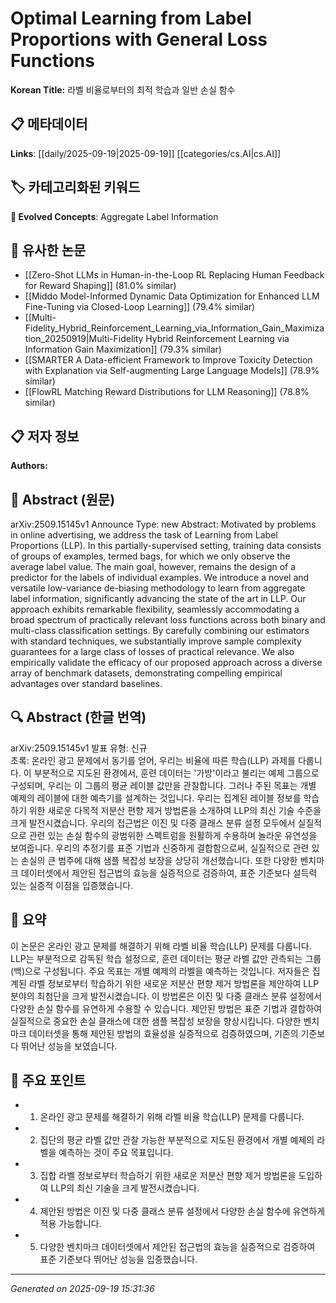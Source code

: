 
# Optimal Learning from Label Proportions with General Loss Functions

**Korean Title:** 라벨 비율로부터의 최적 학습과 일반 손실 함수

## 📋 메타데이터

**Links**: [[daily/2025-09-19|2025-09-19]] [[categories/cs.AI|cs.AI]]

## 🏷️ 카테고리화된 키워드
**🚀 Evolved Concepts**: Aggregate Label Information

## 🔗 유사한 논문
- [[Zero-Shot LLMs in Human-in-the-Loop RL Replacing Human Feedback for Reward Shaping]] (81.0% similar)
- [[Middo Model-Informed Dynamic Data Optimization for Enhanced LLM Fine-Tuning via Closed-Loop Learning]] (79.4% similar)
- [[Multi-Fidelity_Hybrid_Reinforcement_Learning_via_Information_Gain_Maximization_20250919|Multi-Fidelity Hybrid Reinforcement Learning via Information Gain Maximization]] (79.3% similar)
- [[SMARTER A Data-efficient Framework to Improve Toxicity Detection with Explanation via Self-augmenting Large Language Models]] (78.9% similar)
- [[FlowRL Matching Reward Distributions for LLM Reasoning]] (78.8% similar)

## 📋 저자 정보

**Authors:** 

## 📄 Abstract (원문)

arXiv:2509.15145v1 Announce Type: new 
Abstract: Motivated by problems in online advertising, we address the task of Learning from Label Proportions (LLP). In this partially-supervised setting, training data consists of groups of examples, termed bags, for which we only observe the average label value. The main goal, however, remains the design of a predictor for the labels of individual examples. We introduce a novel and versatile low-variance de-biasing methodology to learn from aggregate label information, significantly advancing the state of the art in LLP. Our approach exhibits remarkable flexibility, seamlessly accommodating a broad spectrum of practically relevant loss functions across both binary and multi-class classification settings. By carefully combining our estimators with standard techniques, we substantially improve sample complexity guarantees for a large class of losses of practical relevance. We also empirically validate the efficacy of our proposed approach across a diverse array of benchmark datasets, demonstrating compelling empirical advantages over standard baselines.

## 🔍 Abstract (한글 번역)

arXiv:2509.15145v1 발표 유형: 신규  
초록: 온라인 광고 문제에서 동기를 얻어, 우리는 비율에 따른 학습(LLP) 과제를 다룹니다. 이 부분적으로 지도된 환경에서, 훈련 데이터는 '가방'이라고 불리는 예제 그룹으로 구성되며, 우리는 이 그룹의 평균 레이블 값만을 관찰합니다. 그러나 주된 목표는 개별 예제의 레이블에 대한 예측기를 설계하는 것입니다. 우리는 집계된 레이블 정보를 학습하기 위한 새로운 다목적 저분산 편향 제거 방법론을 소개하여 LLP의 최신 기술 수준을 크게 발전시켰습니다. 우리의 접근법은 이진 및 다중 클래스 분류 설정 모두에서 실질적으로 관련 있는 손실 함수의 광범위한 스펙트럼을 원활하게 수용하며 놀라운 유연성을 보여줍니다. 우리의 추정기를 표준 기법과 신중하게 결합함으로써, 실질적으로 관련 있는 손실의 큰 범주에 대해 샘플 복잡성 보장을 상당히 개선했습니다. 또한 다양한 벤치마크 데이터셋에서 제안된 접근법의 효능을 실증적으로 검증하여, 표준 기준보다 설득력 있는 실증적 이점을 입증했습니다.

## 📝 요약

이 논문은 온라인 광고 문제를 해결하기 위해 라벨 비율 학습(LLP) 문제를 다룹니다. LLP는 부분적으로 감독된 학습 설정으로, 훈련 데이터는 평균 라벨 값만 관측되는 그룹(백)으로 구성됩니다. 주요 목표는 개별 예제의 라벨을 예측하는 것입니다. 저자들은 집계된 라벨 정보로부터 학습하기 위한 새로운 저분산 편향 제거 방법론을 제안하여 LLP 분야의 최첨단을 크게 발전시켰습니다. 이 방법론은 이진 및 다중 클래스 분류 설정에서 다양한 손실 함수를 유연하게 수용할 수 있습니다. 제안된 방법은 표준 기법과 결합하여 실질적으로 중요한 손실 클래스에 대한 샘플 복잡성 보장을 향상시킵니다. 다양한 벤치마크 데이터셋을 통해 제안된 방법의 효율성을 실증적으로 검증하였으며, 기존의 기준보다 뛰어난 성능을 보였습니다.

## 🎯 주요 포인트

- 1. 온라인 광고 문제를 해결하기 위해 라벨 비율 학습(LLP) 문제를 다룹니다.

- 2. 집단의 평균 라벨 값만 관찰 가능한 부분적으로 지도된 환경에서 개별 예제의 라벨을 예측하는 것이 주요 목표입니다.

- 3. 집합 라벨 정보로부터 학습하기 위한 새로운 저분산 편향 제거 방법론을 도입하여 LLP의 최신 기술을 크게 발전시켰습니다.

- 4. 제안된 방법은 이진 및 다중 클래스 분류 설정에서 다양한 손실 함수에 유연하게 적용 가능합니다.

- 5. 다양한 벤치마크 데이터셋에서 제안된 접근법의 효능을 실증적으로 검증하여 표준 기준보다 뛰어난 성능을 입증했습니다.

---

*Generated on 2025-09-19 15:31:36*